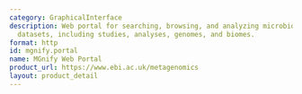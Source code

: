 ```yaml
---
category: GraphicalInterface
description: Web portal for searching, browsing, and analyzing microbiome and metagenomic
  datasets, including studies, analyses, genomes, and biomes.
format: http
id: mgnify.portal
name: MGnify Web Portal
product_url: https://www.ebi.ac.uk/metagenomics
layout: product_detail
---
```


